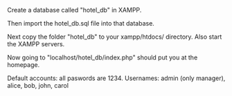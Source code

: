Create a database called "hotel_db" in XAMPP.

Then import the hotel_db.sql file into that database.

Next copy the folder "hotel_db" to your xampp/htdocs/ directory. Also start the XAMPP servers.

Now going to "localhost/hotel_db/index.php" should put you at the homepage.

Default accounts:
all paswords are 1234. Usernames: admin (only manager), alice, bob, john, carol
